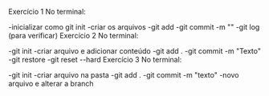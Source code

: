 Exercício 1
No terminal:

-inicializar como git init
-criar os arquivos
-git add <nome do arquivo>
-git commit -m "<nome dos commits>"
-git log (para verificar)
Exercício 2
No terminal:

-git init
-criar arquivo e adicionar conteúdo
-git add .
-git commit -m "Texto"
-git restore <nome do arquivo>
-git reset --hard
Exercício 3
No terminal:

-git init
-criar arquivo na pasta
-git add .
-git commit -m "texto"
-novo arquivo e alterar a branch
